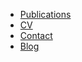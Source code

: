 
-  [Publications](%assets_url%/scgbib/?query=Toon+Verwaest&filter=Year)
-  [CV](%base_url%/staff/toonverwaest/cv)
-  [Contact](%base_url%/staff/toonverwaest/contact)
-  [Blog](http://www.iam.unibe.ch/~verwaest/blog)
